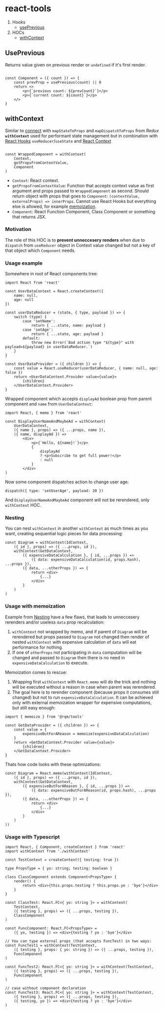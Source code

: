 # react-tools
1. Hooks
   * [usePrevious](#usePrevious)
2. HOCs
   * [withContext](#withcontext)

## UsePrevious
Returns value given on previous render or `undefined` if it's first render.

```import { usePrevious } from '@rqm/react-tools'

const Component = ({ count }) => {
	const prevProp = usePrevious(count) || 0
	return <>
		<p>{`previous count: ${prevCount}`}</p>
		<p>{`current count: ${count}`}</p>
	</>
}
```

## withContext
Similar to [connect](https://react-redux.js.org/using-react-redux/connect-mapstate) with `mapStateToProps` and `mapDispatchToProps` from *Redux* **`withContext`** used  for performant state management but in combination with [React Hooks](https://reactjs.org/docs/hooks-intro.html) `useReducer`/`useState` and [React Context](https://reactjs.org/docs/context.html)

```import { withContext } from @rqm/react-tools

const WrappedComponent = withContext(
	Context,
	getPropsFromContextValue,
	Component
)
```
* `Context`: React context.
* `getPropsFromContextValue`: Function that accepts context value as first argument and props passed to `WrappedComponent` as second. Should return object with props that goes to `Component`: `(contextValue, externalProps) => innerProps`. Cannot use React Hooks but everything else is allowed, for example [memoization](#usage-with-memoization).
* `Component`: React Function Component, Class Component or something that returns JSX.

### Motivation
The role of this HOC is to **prevent unneccesery renders** when due to `dispatch` from `useReducer` object in Context value changed but not a key of that object which `Component` needs.

### Usage example

Somewhere in root of React components tree:
```
import React from 'react'

const UserDataContext = React.createContext({
	name: null,
	age: null
})

const userDataReducer = (state, { type, payload }) => {
	switch (type) {
		case 'setName':
			return { ...state, name: payload }
		case 'setAge':
			return { ...state, age: payload }
		default:
			throw new Error(`Bad action type "${type}" with payload=${payload} in userDataReducer.`)
	}
}

const UserDataProvider = ({ children }) => {
	const value = React.useReducer(userDataReducer, { name: null, age: false })
	return <UserDataContext.Provider value={value}>
		{children}
	</UserDataContext.Provider>
}
```
Wrapped component which accepts `displayAd` boolean prop from parent component and `name` from 	`UserDataContext`:
```
import React, { memo } from 'react'

const DisplayUserNameAndMaybeAd = withContext(
	UserDataContext,
	({ name }, props) => ({ ...props, name }),
	({ name, displayAd }) => 
		<div>
			<p>{`Hello, ${name}!`}</p>
			{
				displayAd 
				? <p>Subscribe to get full power!</p>
				: null
			}
		</div>
)
```
Now some component dispatches action to change user age:
```
dispatch({ type: 'setUserAge', payload: 20 })
```
And `DisplayUserNameAndMaybeAd` component will not be rerendered, only `withContext` HOC.

### Nesting
You can nest `withContext` in another `withContext` as much times as you want, creating sequential logic pieces for data processing:
```
const Diagram = withContext(IdContext,
	({ id }, props) => ({ ...props, id }),
	withContext(GetDataContext,
		({ expensiveDataCalculation }, { id, ...props }) => 
			({ data: expensiveDataCalculation(id, props.hash), ...props }),
		({ data, ...otherProps }) => {
			return <div>
				{...}
			</div>
		}
	)
)
```

### Usage with memoization
Example from [Nesting](#nesting) have a few flaws, that leads to unneccesery rerenders and/or useless `data` prop recalculation:
1. `withContext` not wrapped by memo, and if parent of `Diagram` will be rerendered but props passed to `Diagram` not changed then render of nested `withContext` with expensive calculation of `data` will eat performance for nothing.
2. If one of `otherProps` not participating in `data` computation will be changed and passed to `Diagram` then there is no need in `expensiveDataCalculation` to execute.

Memoization comes to rescue:
1. Wrapping first `withContext` with `React.memo` will do the trick and nothing will be executed without a reason in case when parent was rerendered.
2. The goal here is to rerender component (because props it consumes still changed) but not to run `expensiveDataCalculation`. It can be achieved only with external memoization wrapper for expensive computations, but still easy enough:
```
import { memoize } from '@rqm/tools'

const GetDataProvider = ({ children }) => {
	const value = {
		expensiveButForAReason = memoize(expensiveDataCalculation)
	}
	return <GetDataContext.Provider value={value}>
		{children}
	</GetDataContext.Provider>
}
```
Thats how code looks with these optimizations:
```
const Diagram = React.memo(withContext(IdContext,
	({ id }, props) => ({ ...props, id }),
	withContext(GetDataContext,
		({ expensiveButForAReason }, { id, ...props }) => 
			({ data: expensiveButForAReason(id, props.hash), ...props }),
		({ data, ...otherProps }) => {
			return <div>
				{...}
			</div>
		}
	)
))
```


### Usage with Typescript

```
import React, { Component, createContext } from 'react'
import withContext from './withContext'

const TestContext = createContext({ testing: true })

type PropsType = { yo: string; testing: boolean }

class ClassComponent extends Component<PropsType> {
	render() {
		return <div>{this.props.testing ? this.props.yo : 'bye'}</div>
	}
}

const ClassTest: React.FC<{ yo: string }> = withContext(
	TestContext,
	({ testing }, props) => ({ ...props, testing }),
	ClassComponent
)

const FuncComponent: React.FC<PropsType> = 
	({ yo, testing }) => <div>{testing ? yo : 'bye'}</div>

// You can type external props (that accepts FuncTest) in two ways:
const FuncTest1 = withContext(TestContext,
	({ testing }, props: { yo: string }) => ({ ...props, testing }),
	FuncComponent
)

const FuncTest2: React.FC<{ yo: string }> = withContext(TestContext,
	({ testing }, props) => ({ ...props, testing }),
	FuncComponent
)

// case without component declaration
const FuncTest3: React.FC<{ yo: string }> = withContext(TestContext,
	({ testing }, props) => ({ ...props, testing }),
	({ testing, yo }) => <div>{testing ? yo : 'bye'}</div>
)
```